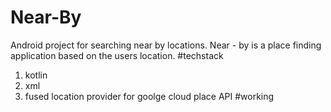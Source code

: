 # Near-By
Android project for searching near by locations.
Near - by is a place finding application based on the users location.
#techstack
1) kotlin 
2) xml
3) fused location provider for goolge cloud place API
#working
